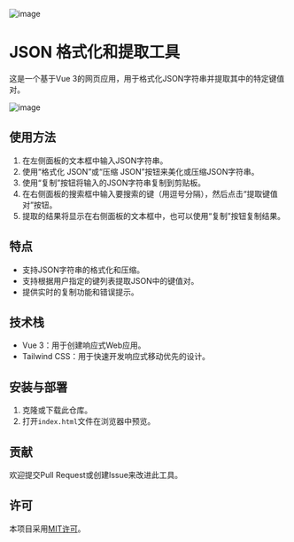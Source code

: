 ![image](https://github.com/user-attachments/assets/e08763cd-153e-43fe-b68b-5856d0f5022f)
# JSON 格式化和提取工具

这是一个基于Vue 3的网页应用，用于格式化JSON字符串并提取其中的特定键值对。


![image](https://github.com/user-attachments/assets/dfa38238-86d4-4398-8420-2319a13512aa)


## 使用方法

1. 在左侧面板的文本框中输入JSON字符串。
2. 使用“格式化 JSON”或“压缩 JSON”按钮来美化或压缩JSON字符串。
3. 使用“复制”按钮将输入的JSON字符串复制到剪贴板。
4. 在右侧面板的搜索框中输入要搜索的键（用逗号分隔），然后点击“提取键值对”按钮。
5. 提取的结果将显示在右侧面板的文本框中，也可以使用“复制”按钮复制结果。

## 特点

- 支持JSON字符串的格式化和压缩。
- 支持根据用户指定的键列表提取JSON中的键值对。
- 提供实时的复制功能和错误提示。

## 技术栈

- Vue 3：用于创建响应式Web应用。
- Tailwind CSS：用于快速开发响应式移动优先的设计。

## 安装与部署

1. 克隆或下载此仓库。
2. 打开`index.html`文件在浏览器中预览。

## 贡献

欢迎提交Pull Request或创建Issue来改进此工具。

## 许可

本项目采用[MIT许可](LICENSE)。

